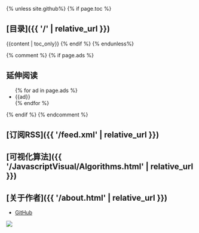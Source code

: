 {% unless site.github%}
{% if page.toc %}
## [目录]({{ '/' | relative_url }})

{{content | toc_only}}
{% endif %}
{% endunless%}

{% comment %}
{% if page.ads %}
## 延伸阅读
<ul>
{% for ad in page.ads %}
  <li>{{ad}}</li>
{% endfor %}
</ul>
{% endif %}
{% endcomment %}

## [订阅RSS]({{ '/feed.xml' | relative_url }})

## [可视化算法]({{ '/JavascriptVisual/Algorithms.html' | relative_url }})

## [关于作者]({{ '/about.html' | relative_url }})

- [GitHub](https://github.com/ebxeax)

<a href="https://clustrmaps.com/site/1brtw"  title="Visit tracker"><img src="//www.clustrmaps.com/map_v2.png?d=vt2oDyb3-1Hm-VYhYiVQsKG6bPetsRVrRQJrQUrwp8E&cl=ffffff" /></a>